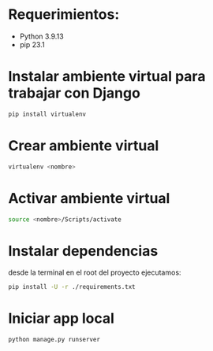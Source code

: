 # Requerimientos:
- Python 3.9.13
- pip 23.1


# Instalar ambiente virtual para trabajar con Django
```sh
pip install virtualenv
```

# Crear ambiente virtual
```sh
virtualenv <nombre>
```

# Activar ambiente virtual
```sh
source <nombre>/Scripts/activate
```

# Instalar dependencias

desde la terminal en el root del proyecto ejecutamos:

```sh
pip install -U -r ./requirements.txt
```

# Iniciar app local
```sh
python manage.py runserver
```